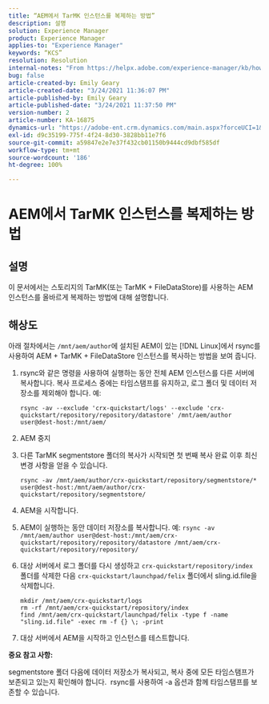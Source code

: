 ```yaml
---
title: “AEM에서 TarMK 인스턴스를 복제하는 방법”
description: 설명
solution: Experience Manager
product: Experience Manager
applies-to: "Experience Manager"
keywords: “KCS”
resolution: Resolution
internal-notes: "From https://helpx.adobe.com/experience-manager/kb/how-to-clone-an-AEM-TarMK-instance-AEM.html"
bug: false
article-created-by: Emily Geary
article-created-date: "3/24/2021 11:36:07 PM"
article-published-by: Emily Geary
article-published-date: "3/24/2021 11:37:50 PM"
version-number: 2
article-number: KA-16875
dynamics-url: "https://adobe-ent.crm.dynamics.com/main.aspx?forceUCI=1&pagetype=entityrecord&etn=knowledgearticle&id=371b76b1-f98c-eb11-a812-000d3a58b9d1"
exl-id: d9c35199-775f-4f24-8d30-3828bb11e7f6
source-git-commit: a59847e2e7e37f432cb01150b9444cd9dbf585df
workflow-type: tm+mt
source-wordcount: '186'
ht-degree: 100%

---
```


# AEM에서 TarMK 인스턴스를 복제하는 방법

## 설명

이 문서에서는 스토리지의 TarMK(또는 TarMK + FileDataStore)를 사용하는 AEM 인스턴스를 올바르게 복제하는 방법에 대해 설명합니다.

## 해상도

아래 절차에서는 `/mnt/aem/author`에 설치된 AEM이 있는 [!DNL Linux]에서 rsync를 사용하여 AEM + TarMK + FileDataStore 인스턴스를 복사하는 방법을 보여 줍니다.

1. rsync와 같은 명령을 사용하여 실행하는 동안 전체 AEM 인스턴스를 다른 서버에 복사합니다. 복사 프로세스 중에는 타임스탬프를 유지하고, 로그 폴더 및 데이터 저장소를 제외해야 합니다. 예:

   ```
   rsync -av --exclude 'crx-quickstart/logs' --exclude 'crx-quickstart/repository/repository/datastore' /mnt/aem/author user@dest-host:/mnt/aem/
   ```

1. AEM 중지

1. 다른 TarMK segmentstore 폴더의 복사가 시작되면 첫 번째 복사 완료 이후 최신 변경 사항을 얻을 수 있습니다.

   ```
   rsync -av /mnt/aem/author/crx-quickstart/repository/segmentstore/* user@dest-host:/mnt/aem/author/crx-quickstart/repository/segmentstore/
   ```

1. AEM을 시작합니다.

1. AEM이 실행하는 동안 데이터 저장소를 복사합니다. 예: `rsync -av /mnt/aem/author user@dest-host:/mnt/aem/crx-quickstart/repository/repository/datastore /mnt/aem/crx-quickstart/repository/repository/`

1. 대상 서버에서 로그 폴더를 다시 생성하고 `crx-quickstart/repository/index` 폴더를 삭제한 다음 `crx-quickstart/launchpad/felix` 폴더에서 sling.id.file을 삭제합니다.

   ```
   mkdir /mnt/aem/crx-quickstart/logs
   rm -rf /mnt/aem/crx-quickstart/repository/index
   find /mnt/aem/crx-quickstart/launchpad/felix -type f -name "sling.id.file" -exec rm -f {} \; -print
   ```

1. 대상 서버에서 AEM을 시작하고 인스턴스를 테스트합니다.

<b>중요 참고 사항:</b>

segmentstore 폴더 다음에 데이터 저장소가 복사되고, 복사 중에 모든 타임스탬프가 보존되고 있는지 확인해야 합니다.  rsync를 사용하여 -a 옵션과 함께 타임스탬프를 보존할 수 있습니다.
